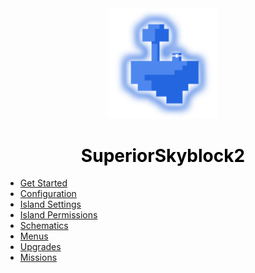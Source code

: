 <center>
  <a style="color: black; text-decoration: none;" href="/#/superiorskyblock/">
    <img src="./images/superiorskyblock-icon.png" width=35%>
    <h1>SuperiorSkyblock2</h1>
  </a>
</center>

* [Get Started](superiorskyblock/)
* [Configuration](superiorskyblock/configuration)
* [Island Settings](superiorskyblock/island-settings)
* [Island Permissions](superiorskyblock/island-permissions)
* [Schematics](superiorskyblock/schematics)
* [Menus](superiorskyblock/menus)
* [Upgrades](superiorskyblock/upgrades)
* [Missions](superiorskyblock/missions)